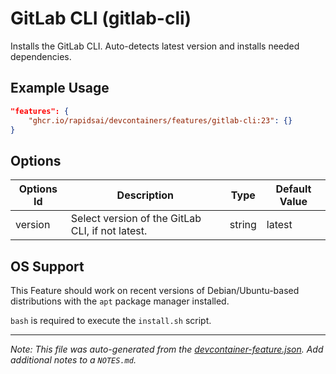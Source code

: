 
# GitLab CLI (gitlab-cli)

Installs the GitLab CLI. Auto-detects latest version and installs needed dependencies.

## Example Usage

```json
"features": {
    "ghcr.io/rapidsai/devcontainers/features/gitlab-cli:23": {}
}
```

## Options

| Options Id | Description | Type | Default Value |
|-----|-----|-----|-----|
| version | Select version of the GitLab CLI, if not latest. | string | latest |



## OS Support

This Feature should work on recent versions of Debian/Ubuntu-based distributions with the `apt` package manager installed.

`bash` is required to execute the `install.sh` script.


---

_Note: This file was auto-generated from the [devcontainer-feature.json](https://github.com/rapidsai/devcontainers/blob/main/features/src/gitlab-cli/devcontainer-feature.json).  Add additional notes to a `NOTES.md`._
